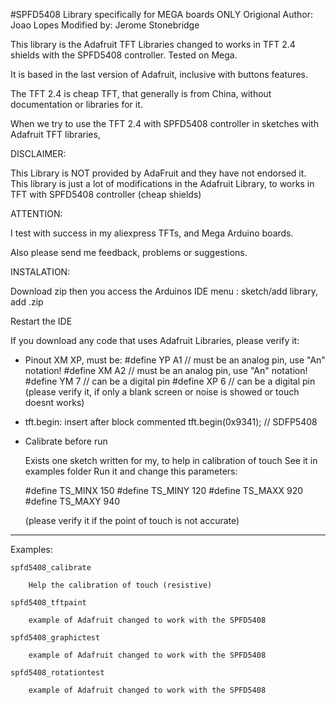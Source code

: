 #SPFD5408 Library specifically for MEGA boards ONLY
	Origional Author: Joao Lopes
	Modified by: Jerome Stonebridge

This library is the Adafruit TFT Libraries changed to works in TFT 2.4 shields with the SPFD5408 controller.
Tested on Mega.

It is based in the last version of Adafruit, inclusive with buttons features.

The TFT 2.4 is cheap TFT, that generally is from China, 
without documentation or libraries for it.

When we try to use the TFT 2.4 with SPFD5408 controller in sketches with Adafruit TFT libraries,

DISCLAIMER:

This Library is NOT provided by AdaFruit and they have not
endorsed it. This library is just a lot of modifications in the Adafruit Library,
to works in TFT with SPFD5408 controller (cheap shields)

ATTENTION: 

I test with success in my aliexpress TFTs, and Mega Arduino boards.

Also please send me feedback, problems or suggestions.

INSTALATION:

Download zip then you access the Arduinos IDE menu : sketch/add library, add .zip

Restart the IDE

If you download any code that uses Adafruit Libraries, please verify it:

-  Pinout XM XP, must be:
	\#define YP A1  // must be an analog pin, use "An" notation!
	\#define XM A2  // must be an analog pin, use "An" notation!
	\#define YM 7   // can be a digital pin
	\#define XP 6   // can be a digital pin
	(please verify it, if only a blank screen or noise is showed or touch doesnt works)

- tft.begin: insert after block commented
	tft.begin(0x9341); // SDFP5408

- Calibrate before run 

	Exists one sketch written for my, to help in calibration of touch
	See it in examples folder
	Run it and change this parameters:

	#define TS_MINX 150
	#define TS_MINY 120
	#define TS_MAXX 920
	#define TS_MAXY 940
	
	(please verify it if the point of touch is not accurate)

  
--------------------------------

Examples:
	
	spfd5408_calibrate

		Help the calibration of touch (resistive)

	spfd5408_tftpaint

		example of Adafruit changed to work with the SPFD5408

	spfd5408_graphictest

		example of Adafruit changed to work with the SPFD5408

	spfd5408_rotationtest

		example of Adafruit changed to work with the SPFD5408

